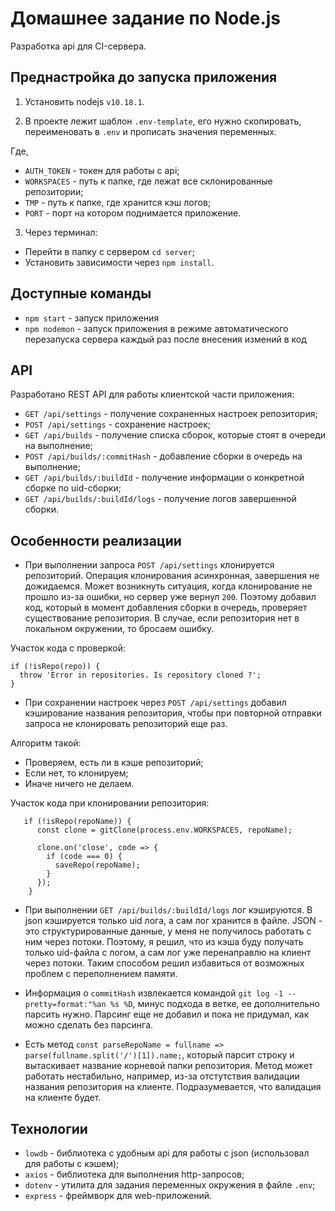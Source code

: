 # Домашнее задание по Node.js

Разработка api для CI-сервера.

## Преднастройка до запуска приложения

1. Установить nodejs `v10.18.1`.

2. В проекте лежит шаблон `.env-template`, его нужно скопировать, переименовать
   в `.env` и прописать значения переменных.

Где,

- `AUTH_TOKEN` - токен для работы с api;
- `WORKSPACES` - путь к папке, где лежат все склонированные репозитории;
- `TMP` - путь к папке, где хранится кэш логов;
- `PORT` - порт на котором поднимается приложение.

3. Через терминал:

- Перейти в папку с сервером `cd server`;
- Установить зависимости через `npm install`.

## Доступные команды

- `npm start` - запуск приложения
- `npm nodemon` - запуск приложения в режиме автоматического перезапуска сервера
  каждый раз после внесения измений в код

## API

Разработано REST API для работы клиентской части приложения:

- `GET /api/settings` - получение сохраненных настроек репозитория;
- `POST /api/settings` - сохранение настроек;
- `GET /api/builds` - получение списка сборок, которые стоят в очереди на
  выполнение;
- `POST /api/builds/:commitHash` - добавление сборки в очередь на выполнение;
- `GET /api/builds/:buildId` - получение информации о конкретной сборке по
  uid-сборки;
- `GET /api/builds/:buildId/logs` - получение логов завершенной сборки.

## Особенности реализации

- При выполнении запроса `POST /api/settings` клонируется репозиторий. Операция
  клонирования асинхронная, завершения не дожидаемся. Может возникнуть ситуация,
  когда клонирование не прошло из-за ошибки, но сервер уже вернул `200`. Поэтому
  добавил код, который в момент добавления сборки в очередь, проверяет
  существование репозитория. В случае, если репозитория нет в локальном
  окружении, то бросаем ошибку.

Участок кода с проверкой:

```
if (!isRepo(repo)) {
  throw 'Error in repositories. Is repository cloned ?';
}
```

- При сохранении настроек через `POST /api/settings` добавил кэширование
  названия репозитория, чтобы при повторной отправки запроса не клонировать
  репозиторий еще раз.

Алгоритм такой:

- Проверяем, есть ли в кэше репозиторий;
- Если нет, то клонируем;
- Иначе ничего не делаем.

Участок кода при клонировании репозитория:

```
   if (!isRepo(repoName)) {
      const clone = gitClone(process.env.WORKSPACES, repoName);

      clone.on('close', code => {
        if (code === 0) {
          saveRepo(repoName);
        }
      });
    }
```

- При выполнении `GET /api/builds/:buildId/logs` лог кэшируются. В json
  кэшируется только uid лога, а сам лог хранится в файле. JSON - это
  структурированные данные, у меня не получилось работать с ним через потоки.
  Поэтому, я решил, что из кэша буду получать только uid-файла с логом, а сам
  лог уже перенаправлю на клиент через потоки. Таким способом решил избавиться
  от возможных проблем с переполнением памяти.

- Информация о `commitHash` извлекается командой
  `git log -1 --pretty=format:"%an %s %D`, минус подхода в ветке, ее
  дополнительно парсить нужно. Парсинг еще не добавил и пока не придумал, как
  можно сделать без парсинга.

- Есть метод
  `const parseRepoName = fullname => parse(fullname.split('/')[1]).name;`,
  который парсит строку и вытаскивает название корневой папки репозитория. Метод
  может работать нестабильно, например, из-за отстутствия валидации названия
  репозитория на клиенте. Подразумевается, что валидация на клиенте будет.

## Технологии

- `lowdb` - библиотека с удобным api для работы с json (использовал для работы с
  кэшем);
- `axios` - библиотека для выполнения http-запросов;
- `dotenv` - утилита для задания переменных окружения в файле `.env`;
- `express` - фреймворк для web-приложений.
